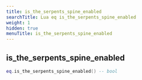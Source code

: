 ```yaml
---
title: is_the_serpents_spine_enabled
searchTitle: Lua eq is_the_serpents_spine_enabled
weight: 1
hidden: true
menuTitle: is_the_serpents_spine_enabled
---
```

## is_the_serpents_spine_enabled
```lua
eq.is_the_serpents_spine_enabled() -- bool
```
